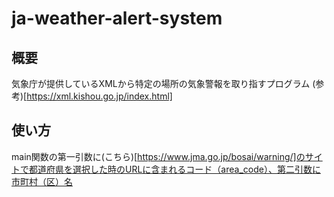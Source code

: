 # ja-weather-alert-system

## 概要
気象庁が提供しているXMLから特定の場所の気象警報を取り指すプログラム
(参考)[https://xml.kishou.go.jp/index.html]
## 使い方
main関数の第一引数に(こちら)[https://www.jma.go.jp/bosai/warning/]のサイトで都道府県を選択した時のURLに含まれるコード（area_code）、第二引数に市町村（区）名